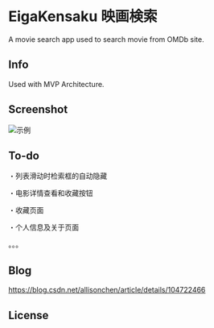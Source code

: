 EigaKensaku 映画検索
======
A movie search app used to search movie from OMDb site.

Info
--------
Used with MVP Architecture.

Screenshot
--------
![示例](https://github.com/ellisonchan/EigaKensaku/blob/master/screenshots/MovieSearcher.png)

To-do
--------

・列表滑动时检索框的自动隐藏

・电影详情查看和收藏按钮

・收藏页面

・个人信息及关于页面

。。。

Blog
--------
https://blog.csdn.net/allisonchen/article/details/104722466

License
--------

